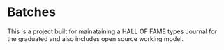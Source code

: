 # Batches
This is a project built for mainataining a HALL OF FAME types Journal for the graduated and also includes open source working model.
